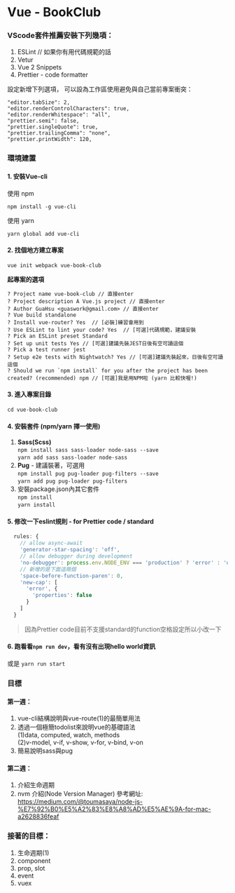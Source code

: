 # Vue - BookClub

### VScode套件推薦安裝下列幾項：
1. ESLint // 如果你有用代碼規範的話
2. Vetur
3. Vue 2 Snippets
4. Prettier - code formatter  

設定新增下列選項，
可以設為工作區使用避免與自己當前專案衝突：
```
"editor.tabSize": 2,
"editor.renderControlCharacters": true,
"editor.renderWhitespace": "all",
"prettier.semi": false, 
"prettier.singleQuote": true,
"prettier.trailingComma": "none",
"prettier.printWidth": 120,
```

### 環境建置
#### 1. 安裝Vue-cli

使用 npm 
```
npm install -g vue-cli
```

使用 yarn
```
yarn global add vue-cli
```

#### 2. 找個地方建立專案
```
vue init webpack vue-book-club
```

**起專案的選項**
```
? Project name vue-book-club // 直接enter
? Project description A Vue.js project // 直接enter
? Author GuaHsu <guaswork@gmail.com> // 直接enter
? Vue build standalone
? Install vue-router? Yes  // [必裝]練習會用到
? Use ESLint to lint your code? Yes  // [可選]代碼規範，建議安裝
? Pick an ESLint preset Standard 
? Set up unit tests Yes // [可選]建議先裝JEST日後有空可讀這個
? Pick a test runner jest
? Setup e2e tests with Nightwatch? Yes // [可選]建議先裝起來，日後有空可讀這個
? Should we run `npm install` for you after the project has been created? (recommended) npm // [可選]我是用NPM啦 (yarn 比較快喔!)
```

#### 3. 進入專案目錄
`cd vue-book-club`

#### 4. 安裝套件 (npm/yarn 擇一使用)

1. **Sass(Scss)**  
`npm install sass sass-loader node-sass --save`  
`yarn add sass sass-loader node-sass`
2. **Pug** - 建議裝著，可選用  
`npm install pug pug-loader pug-filters --save`  
`yarn add pug pug-loader pug-filters`
3. 安裝package.json內其它套件  
`npm install`  
`yarn install`

#### 5. 修改一下eslint規則 - for Prettier code / standard
```javascript
  rules: {
    // allow async-await
    'generator-star-spacing': 'off',
    // allow debugger during development
    'no-debugger': process.env.NODE_ENV === 'production' ? 'error' : 'off',
    // 新增的是下面這兩個
    'space-before-function-paren': 0,
    'new-cap': [
      'error', {
        'properties': false
      }
    ]
  }
```
> 因為Prettier code目前不支援standard的function空格設定所以小改一下  

#### 6. 跑看看`npm run dev`，看有沒有出現hello world資訊

或是 `yarn run start`

### 目標
#### 第一週：
1. vue-cli結構說明與vue-route(1)的最簡單用法
2. 透過一個極簡todolist來說明vue的基礎語法  
  (1)data, computed, watch, methods  
  (2)v-model, v-if, v-show, v-for, v-bind, v-on
3. 簡易說明sass與pug

#### 第二週：
1. 介紹生命週期
2. nvm 介紹(Node Version Manager)
參考網址: https://medium.com/@toumasaya/node-js-%E7%92%B0%E5%A2%83%E8%A8%AD%E5%AE%9A-for-mac-a2628836feaf

### 接著的目標：
1. 生命週期(1)
2. component
3. prop,  slot
4. event
5. vuex

